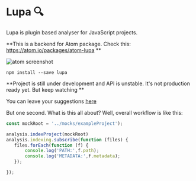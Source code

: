 
Lupa 🔍
====

Lupa is plugin based analyser for JavaScript projects.

**This is a backend for Atom package. Check this: https://atom.io/packages/atom-lupa **

![atom screenshot](https://raw.githubusercontent.com/hex13/atom-lupa/master/screenshot-1.png)


`npm install --save lupa`

**Project is still under development and API is unstable. It's not production ready yet. But keep watching **

You can leave your suggestions [here](https://github.com/hex13/lupa/issues)

But one second. What is this all about? Well, overall workflow is like this:


```js
const mockRoot = '../mocks/exampleProject');

analysis.indexProject(mockRoot)
analysis.indexing.subscribe(function (files) {
   files.forEach(function (f) {
       console.log('PATH:',f.path);
       console.log('METADATA:',f.metadata);
   });

});
```
